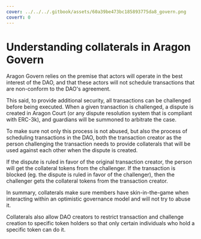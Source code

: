 ```yaml
---
cover: ../../../.gitbook/assets/60a39be473bc185893775da8_govern.png
coverY: 0
---
```


# Understanding collaterals in Aragon Govern

Aragon Govern relies on the premise that actors will operate in the best interest of the DAO, and that these actors will not schedule transactions that are non-conform to the DAO's agreement.

This said, to provide additional security, all transactions can be challenged before being executed. When a given transaction is challenged, a dispute is created in Aragon Court (or any dispute resolution system that is compliant with ERC-3k), and guardians will be summoned to arbitrate the case.

To make sure not only this process is not abused, but also the process of scheduling transactions in the DAO, both the transaction creator as the person challenging the transaction needs to provide collaterals that will be used against each other when the dispute is created.&#x20;

If the dispute is ruled in favor of the original transaction creator, the person will get the collateral tokens from the challenger. If the transaction is blocked (eg. the dispute is ruled in favor of the challenger), then the challenger gets the collateral tokens from the transaction creator.

In summary, collaterals make sure members have skin-in-the-game when interacting within an optimistic governance model and will not try to abuse it.

Collaterals also allow DAO creators to restrict transaction and challenge creation to specific token holders so that only certain individuals who hold a specific token can do it.&#x20;

